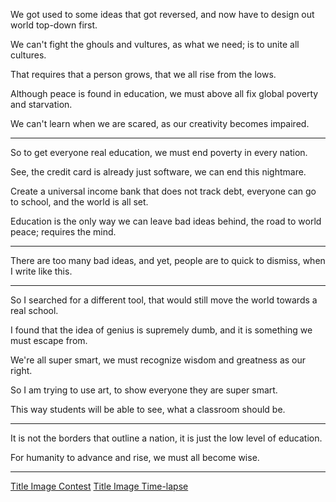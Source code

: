 We got used to some ideas that got reversed,
and now have to design out world top-down first.

We can't fight the ghouls and vultures,
as what we need; is to unite all cultures.

That requires that a person grows,
that we all rise from the lows.

Although peace is found in education,
we must above all fix global poverty and starvation.

We can't learn when we are scared,
as our creativity becomes impaired.

---

So to get everyone real education,
we must end poverty in every nation.

See, the credit card is already just software,
we can end this nightmare.

Create a universal income bank that does not track debt,
everyone can go to school, and the world is all set.

Education is the only way we can leave bad ideas behind,
the road to world peace; requires the mind.

---

There are too many bad ideas, and yet, people are to quick to dismiss,
when I write like this.

---

So I searched for a different tool,
that would still move the world towards a real school.

I found that the idea of genius is supremely dumb,
and it is something we must escape from.

We're all super smart,
we must recognize wisdom and greatness as our right.

So I am trying to use art,
to show everyone they are super smart.

This way students will be able to see,
what a classroom should be.

---

It is not the borders that outline a nation,
it is just the low level of education.

For humanity to advance and rise,
we must all become wise.

---

[Title Image Contest][1]
[Title Image Time-lapse][2]

[1]: https://www.reddit.com/r/redditgetsdrawn/comments/wud87a/this_is_me/ilxs5lt/?context=3
[2]: https://youtu.be/NBhuUYJtSbs
